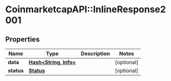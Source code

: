 # CoinmarketcapAPI::InlineResponse2001

## Properties
Name | Type | Description | Notes
------------ | ------------- | ------------- | -------------
**data** | [**Hash&lt;String, Info&gt;**](Info.md) |  | [optional] 
**status** | [**Status**](Status.md) |  | [optional] 


